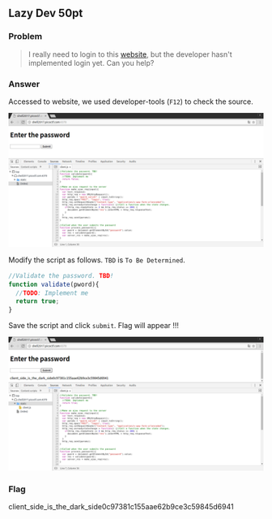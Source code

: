 <!-- This markdown file is writeup template. -->

## Lazy Dev 50pt

### Problem
> I really need to login to this [website](http://shell2017.picoctf.com:4370/), but the developer hasn't implemented login yet. Can you help?

### Answer
Accessed to website, we used developer-tools (`F12`) to check the source.

![shot01](Screenshot01.png)

Modify the script as follows.
`TBD` is `To Be Determined`.

```javascript
//Validate the password. TBD!
function validate(pword){
  //TODO: Implement me
  return true;
}
```

Save the script and click `submit`. Flag will appear !!!

![shot02](Screenshot02.png)

### Flag
client_side_is_the_dark_side0c97381c155aae62b9ce3c59845d6941
